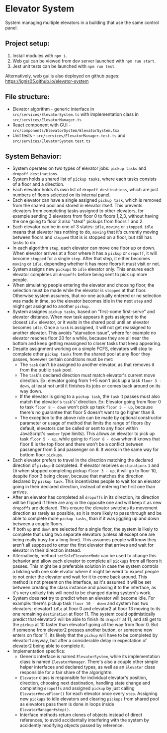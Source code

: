 # Elevator System

System managing multiple elevators in a building that use the same control panel.

## Project setup:

1. Install modules with `npm i`.
2. Web gui can be viewed from dev server launched with `npm run start`.
3. Jest unit tests can be launched with `npm run test`.

Alternatively, web gui is also deployed on github pages: https://ignis05.github.io/elevator-system

## File structure:

- Elevator algorithm - generic interface in `src/services/ElevatorSystem.ts` with implementation class in `src/services/ElevatorManager.ts`
- React component with GUI - `src/components/ElevatorSystem/ElevatorSystem.tsx`
- Unit tests - `src/services/ElevatorManager.test.ts` and `src/services/ElevatorSystem.test.ts`

## System Behavior:

- System operates on two types of elevator jobs: `pickup tasks` and `dropoff destinations`.
- System holds a shared list of `pickup tasks`, where each tasks consists of a floor and a direction.
- Each elevator holds its own list of `dropoff destinations`, which are just numbers of floors selected on its internal panel.
- Each elevator can have a single assigned `pickup task`, which is removed from the shared pool and stored in elevator itself. This prevents elevators from completing tasks assigned to other elevators, for example sending 3 elevators from floor 0 to floors 1,2,3, without having the one going to floor 3 also "steal" pickups from floors 1 and 2.
- Each elevator can be in one of 3 states: `idle`, `moving` or `stopped`. `idle` means that elevator has nothing to do, `moving` that it's currently moving between floors and `stopped` that is is stopped on a floor, but still has tasks to do.
- In each algorithm `step`, each elevator can move one floor up or down. When elevator arrives at a floor where it has a `pickup` or `dropoff`, it will become `stopped` for a single `step`. After that step, it either becomes `moving` or `idle`, depending whether it has more floors it must visit or not.
- System assigns new `pickups` to `idle` elevator only. This ensures each elevator completes all `dropoffs` before being sent to pick up more people.
- When simulating people entering the elevator and choosing floor, the selection must be made while the elevator is `stopped` at that floor. Otherwise system assumes, that no-one actually entered or no selection was made in time, so the elevator becomes idle in the next `step` and might get assigned to another `pickup`.
- System assignes `pickup tasks`, based on "first-come first-serve" and elevator distance. When new task appears it gets assigned to the closest `idle` elevator, or it waits in the shared pool until an elevator becomes `idle`. Once a `task` is assigned, it will not get reassigned to another elevator. This avoids "starvation issue", where for example no elevator reaches floor 20 for a while, because they are all near the bottom and keep getting reassigned to closer tasks that keep appearing.
- Despite assignment working on a simple FCFS, elevators will stop to complete other `pickup tasks` from the shared pool at any floor they passes, hovewer certain conditions must be met:
  - The `task` can't be assigned to another elevator, as that removes it from the public `task` pool.
  - The `task`'s declared direction must match elevator's current move direction. Ex: elevator going from 1->5 won't pick up a task `floor 3 - down`, at least not until it finishes its jobs or comes back around on its way down.
  - If the elevator is going to a `pickup task`, the `task` it passes must also match the elevator's `task`'s' direction. Ex: Elevator going from floor 0 to task `floor 8 - down` won't pick up task `floor 5 - up`, because there's no guarantee that floor 5 doesn't want to go higher than 8.
  - The exception to the above rule can be made by optional constructor parameter or usage of method that limits the range of floors (by default, elevators can be called or sent to any floor within JavaScript's `number` type limits). This allows an elevator to pick up task `floor 5 - up`, while going to `floor 8 - down` when it knows that floor 8 is the top floor and there won't be a conflict between passenger from 5 and passenger on 8. It works in the same way for bottom floor `pickups`.
- Each elevator prefers to travel in the direction matching the declared direction of `pickup` it completed. If elevator receives `destinations` `1` and `10` when stopped completing pickup `floor 3 - up`, it will go to floor 10, despite floor 3 being closer, because that matches the direction declared by `pickup task`. This incentivizes people to wait for an elevator going in their declared direction, instead of entering the first one than arrives.
- After an elevator has completed all `dropoffs` in its direction, its direction will be flipped if there are any in the opposite one and will keep it as new `dropoffs` are declared. This ensure the elevator switches its movement direction as rarely as possible, so it is more likely to pass through and be able to complete more `pickup tasks`, than if it was jiggling up and down between a couple floors.
- If both `up` and `down` are selected for a single floor, the system is likely to complete that using two separate elevators (unless all except one are being really busy for a long time). This assumes people will know they aren't all supposed to enter the first elevator that arrives and wait for elevator in their direction instead.
- Alternatively, method `setSoleElevatorMode` can be used to change this behavior and allow each elevator to complete all `pickups` from all floors it passes. This might be a preferable solution in case the system controls a bilding with one sole elvator where it might be weird to expect people to not enter the elevator and wait for it to come back around. This method is not present on the interface, as it's assumed it will be set between creating the class instance and passing it to the interface, as it's very unlikely this will need to be changed during system's work.
- System does **not** try to predict when an elevator will become idle. For example: there's pickup task `floor 10 - down` and system has two elevators: elevator1 `idle` at floor 0 and elevator2 at floor 13 moving to its one remaining `destination` at floor 11. The system could optimistically predict that elevator2 will be able to finish its `dropoff` at 11, and stil get to the `pickup` at 10 faster than elevator1 going all the way from floor 0. But if someone from elevator2 presses another button, or someone new enters on floor 11, its likely that the `pickup` will have to be completed by elevator1 anyway, but after a considerable delay in expectation of elevator2 being able to complete it.
- Implementation specifics:
  - Generic interface is named `ElevatorSystem`, while its implementation class is named `ElevatorManager`. There's also a couple other simple helper interfaces and declared types, as well as an `Elevator` class responsible for a fair share of the algorightm.
  - `Elevator` class is responsible for individual elevator's position, direction, choosing next destination, handling state change and completing `dropoffs` and assigned `pickup` by just calling `Elevator#moveFloor()` for each elevator once every `step`. Assigning new `pickups` to idle elevators and clearing `pickups` from shared pool as elevators pass them is done in loops inside `ElevatorManager#step()`.
  - Interface methods return clones of objects instead of direct references, to avoid accidentally interfering with the system by accidently modifying objects passed by reference.
